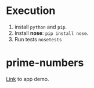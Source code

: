 # Execution
  1. install `python` and `pip`.
  2. Install **nose**: `pip install nose`.
  3. Run tests `nosetests`
# prime-numbers
[Link](https://bluejeans.com/s/cCCOg/) to app demo.
